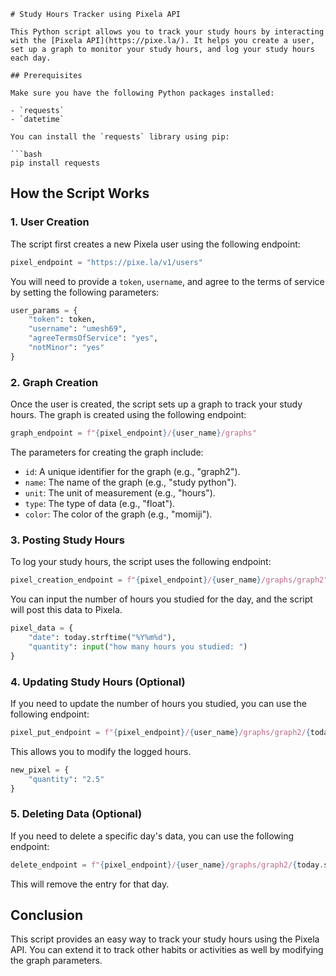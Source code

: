 

```
# Study Hours Tracker using Pixela API

This Python script allows you to track your study hours by interacting with the [Pixela API](https://pixe.la/). It helps you create a user, set up a graph to monitor your study hours, and log your study hours each day.

## Prerequisites

Make sure you have the following Python packages installed:

- `requests`
- `datetime`

You can install the `requests` library using pip:

```bash
pip install requests
```

## How the Script Works

### 1. User Creation

The script first creates a new Pixela user using the following endpoint:

```python
pixel_endpoint = "https://pixe.la/v1/users"
```

You will need to provide a `token`, `username`, and agree to the terms of service by setting the following parameters:

```python
user_params = {
    "token": token,
    "username": "umesh69",
    "agreeTermsOfService": "yes",
    "notMinor": "yes"
}
```

### 2. Graph Creation

Once the user is created, the script sets up a graph to track your study hours. The graph is created using the following endpoint:

```python
graph_endpoint = f"{pixel_endpoint}/{user_name}/graphs"
```

The parameters for creating the graph include:

- `id`: A unique identifier for the graph (e.g., "graph2").
- `name`: The name of the graph (e.g., "study python").
- `unit`: The unit of measurement (e.g., "hours").
- `type`: The type of data (e.g., "float").
- `color`: The color of the graph (e.g., "momiji").

### 3. Posting Study Hours

To log your study hours, the script uses the following endpoint:

```python
pixel_creation_endpoint = f"{pixel_endpoint}/{user_name}/graphs/graph2"
```

You can input the number of hours you studied for the day, and the script will post this data to Pixela.

```python
pixel_data = {
    "date": today.strftime("%Y%m%d"),
    "quantity": input("how many hours you studied: ")
}
```

### 4. Updating Study Hours (Optional)

If you need to update the number of hours you studied, you can use the following endpoint:

```python
pixel_put_endpoint = f"{pixel_endpoint}/{user_name}/graphs/graph2/{today.strftime('%Y%m%d')}"
```

This allows you to modify the logged hours.

```python
new_pixel = {
    "quantity": "2.5"
}
```

### 5. Deleting Data (Optional)

If you need to delete a specific day's data, you can use the following endpoint:

```python
delete_endpoint = f"{pixel_endpoint}/{user_name}/graphs/graph2/{today.strftime('%Y%m%d')}"
```

This will remove the entry for that day.

## Conclusion

This script provides an easy way to track your study hours using the Pixela API. You can extend it to track other habits or activities as well by modifying the graph parameters.
```
